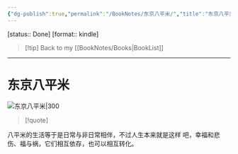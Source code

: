 ```yaml
---
{"dg-publish":true,"permalink":"/BookNotes/东京八平米/","title":"东京八平米","noteIcon":""}
---
```


[status:: Done]
[format:: kindle]

>[!tip] Back to my [[BookNotes/Books\|BookList]]

---
# 东京八平米

![东京八平米|300](https://img1.doubanio.com/view/subject/l/public/s34361490.jpg)

>[!quote]

八平米的生活等于是日常与非日常相伴，不过人生本来就是这样 吧，幸福和悲伤、福与祸，它们相互依存，也可以相互转化。
